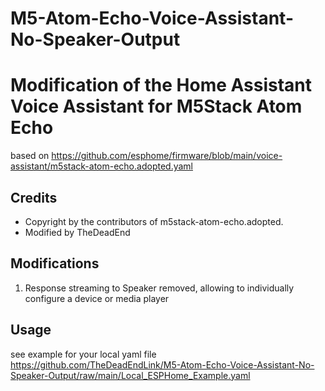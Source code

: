 # M5-Atom-Echo-Voice-Assistant-No-Speaker-Output
# Modification of the Home Assistant Voice Assistant for M5Stack Atom Echo 
based on https://github.com/esphome/firmware/blob/main/voice-assistant/m5stack-atom-echo.adopted.yaml

## Credits
- Copyright by the contributors of m5stack-atom-echo.adopted.
- Modified by TheDeadEnd

## Modifications
1) Response streaming to Speaker removed, allowing to individually configure a device or media player
  
## Usage
see example for your local yaml file
https://github.com/TheDeadEndLink/M5-Atom-Echo-Voice-Assistant-No-Speaker-Output/raw/main/Local_ESPHome_Example.yaml
